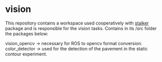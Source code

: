 # vision

This repository contains a workspace used cooperatively with [stalker](https://github.com/AndreasMit/stalker.git) package and is responsible for the vision tasks.
Contains in its /src folder the packages below:

vision_opencv -> necessary for ROS to opencv format conversion.
color_detector -> used for the detection of the pavement in the static contour experiment.